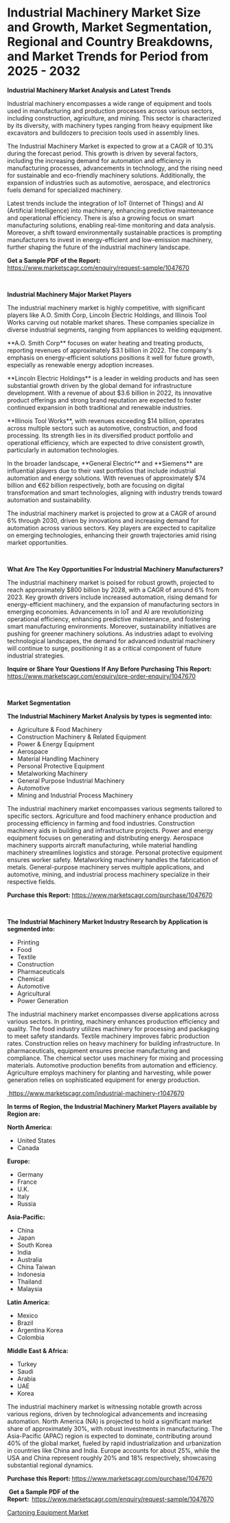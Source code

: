 <p><h1>Industrial Machinery Market Size and Growth, Market Segmentation, Regional and Country Breakdowns, and Market Trends for Period from 2025 -  2032</h1></p><p><strong>Industrial Machinery Market Analysis and Latest Trends</strong></p>
<p><p>Industrial machinery encompasses a wide range of equipment and tools used in manufacturing and production processes across various sectors, including construction, agriculture, and mining. This sector is characterized by its diversity, with machinery types ranging from heavy equipment like excavators and bulldozers to precision tools used in assembly lines.</p><p>The Industrial Machinery Market is expected to grow at a CAGR of 10.3% during the forecast period. This growth is driven by several factors, including the increasing demand for automation and efficiency in manufacturing processes, advancements in technology, and the rising need for sustainable and eco-friendly machinery solutions. Additionally, the expansion of industries such as automotive, aerospace, and electronics fuels demand for specialized machinery.</p><p>Latest trends include the integration of IoT (Internet of Things) and AI (Artificial Intelligence) into machinery, enhancing predictive maintenance and operational efficiency. There is also a growing focus on smart manufacturing solutions, enabling real-time monitoring and data analysis. Moreover, a shift toward environmentally sustainable practices is prompting manufacturers to invest in energy-efficient and low-emission machinery, further shaping the future of the industrial machinery landscape.</p></p>
<p><strong>Get a Sample PDF of the Report:&nbsp;</strong> <a href="https://www.marketscagr.com/enquiry/request-sample/1047670?utm_campaign=2335&utm_medium=2&utm_source=Github&utm_content=ia&utm_term=20022025&utm_id=industrial-machinery">https://www.marketscagr.com/enquiry/request-sample/1047670</a></p>
<p>&nbsp;</p>
<p><strong>Industrial Machinery Major Market Players</strong></p>
<p><p>The industrial machinery market is highly competitive, with significant players like A.O. Smith Corp, Lincoln Electric Holdings, and Illinois Tool Works carving out notable market shares. These companies specialize in diverse industrial segments, ranging from appliances to welding equipment.</p><p>**A.O. Smith Corp** focuses on water heating and treating products, reporting revenues of approximately $3.1 billion in 2022. The company's emphasis on energy-efficient solutions positions it well for future growth, especially as renewable energy adoption increases.</p><p>**Lincoln Electric Holdings** is a leader in welding products and has seen substantial growth driven by the global demand for infrastructure development. With a revenue of about $3.6 billion in 2022, its innovative product offerings and strong brand reputation are expected to foster continued expansion in both traditional and renewable industries.</p><p>**Illinois Tool Works**, with revenues exceeding $14 billion, operates across multiple sectors such as automotive, construction, and food processing. Its strength lies in its diversified product portfolio and operational efficiency, which are expected to drive consistent growth, particularly in automation technologies.</p><p>In the broader landscape, **General Electric** and **Siemens** are influential players due to their vast portfolios that include industrial automation and energy solutions. With revenues of approximately $74 billion and €62 billion respectively, both are focusing on digital transformation and smart technologies, aligning with industry trends toward automation and sustainability.</p><p>The industrial machinery market is projected to grow at a CAGR of around 6% through 2030, driven by innovations and increasing demand for automation across various sectors. Key players are expected to capitalize on emerging technologies, enhancing their growth trajectories amid rising market opportunities.</p></p>
<p>&nbsp;</p>
<p><strong>What Are The Key Opportunities For Industrial Machinery Manufacturers?</strong></p>
<p><p>The industrial machinery market is poised for robust growth, projected to reach approximately $800 billion by 2028, with a CAGR of around 6% from 2023. Key growth drivers include increased automation, rising demand for energy-efficient machinery, and the expansion of manufacturing sectors in emerging economies. Advancements in IoT and AI are revolutionizing operational efficiency, enhancing predictive maintenance, and fostering smart manufacturing environments. Moreover, sustainability initiatives are pushing for greener machinery solutions. As industries adapt to evolving technological landscapes, the demand for advanced industrial machinery will continue to surge, positioning it as a critical component of future industrial strategies.</p></p>
<p><strong>Inquire or Share Your Questions If Any Before Purchasing This Report:</strong> <a href="https://www.marketscagr.com/enquiry/pre-order-enquiry/1047670?utm_campaign=2335&utm_medium=2&utm_source=Github&utm_content=ia&utm_term=20022025&utm_id=industrial-machinery">https://www.marketscagr.com/enquiry/pre-order-enquiry/1047670</a></p>
<p>&nbsp;</p>
<p><strong>Market Segmentation</strong></p>
<p><strong>The Industrial Machinery Market Analysis by types is segmented into:</strong></p>
<p><ul><li>Agriculture & Food Machinery</li><li>Construction Machinery & Related Equipment</li><li>Power & Energy Equipment</li><li>Aerospace</li><li>Material Handling Machinery</li><li>Personal Protective Equipment</li><li>Metalworking Machinery</li><li>General Purpose Industrial Machinery</li><li>Automotive</li><li>Mining and Industrial Process Machinery</li></ul></p>
<p><p>The industrial machinery market encompasses various segments tailored to specific sectors. Agriculture and food machinery enhance production and processing efficiency in farming and food industries. Construction machinery aids in building and infrastructure projects. Power and energy equipment focuses on generating and distributing energy. Aerospace machinery supports aircraft manufacturing, while material handling machinery streamlines logistics and storage. Personal protective equipment ensures worker safety. Metalworking machinery handles the fabrication of metals. General-purpose machinery serves multiple applications, and automotive, mining, and industrial process machinery specialize in their respective fields.</p></p>
<p><strong>Purchase this Report:&nbsp;</strong><a href="https://www.marketscagr.com/purchase/1047670?utm_campaign=2335&utm_medium=2&utm_source=Github&utm_content=ia&utm_term=20022025&utm_id=industrial-machinery">https://www.marketscagr.com/purchase/1047670</a></p>
<p>&nbsp;</p>
<p><strong>The Industrial Machinery Market Industry Research by Application is segmented into:</strong></p>
<p><ul><li>Printing</li><li>Food</li><li>Textile</li><li>Construction</li><li>Pharmaceuticals</li><li>Chemical</li><li>Automotive</li><li>Agricultural</li><li>Power Generation</li></ul></p>
<p><p>The industrial machinery market encompasses diverse applications across various sectors. In printing, machinery enhances production efficiency and quality. The food industry utilizes machinery for processing and packaging to meet safety standards. Textile machinery improves fabric production rates. Construction relies on heavy machinery for building infrastructure. In pharmaceuticals, equipment ensures precise manufacturing and compliance. The chemical sector uses machinery for mixing and processing materials. Automotive production benefits from automation and efficiency. Agriculture employs machinery for planting and harvesting, while power generation relies on sophisticated equipment for energy production.</p></p>
<p><a href="https://www.marketscagr.com/industrial-machinery-r1047670?utm_campaign=2335&utm_medium=2&utm_source=Github&utm_content=ia&utm_term=20022025&utm_id=industrial-machinery">&nbsp;https://www.marketscagr.com/industrial-machinery-r1047670</a></p>
<p><strong>In terms of Region, the Industrial Machinery Market Players available by Region are:</strong></p>
<p>
    <p> <strong> North America: </strong>
        <ul>
            <li>United States</li>
            <li>Canada</li>
        </ul>
        </p> 
    <p> <strong> Europe: </strong>
        <ul>
            <li>Germany</li>
            <li>France</li>
            <li>U.K.</li>
            <li>Italy</li>
            <li>Russia</li>
        </ul>
        </p> 
    <p> <strong> Asia-Pacific: </strong>
        <ul>
            <li>China</li>
            <li>Japan</li>
            <li>South Korea</li>
            <li>India</li>
            <li>Australia</li>
            <li>China Taiwan</li>
            <li>Indonesia</li>
            <li>Thailand</li>
            <li>Malaysia</li>
        </ul>
        </p> 
    <p> <strong> Latin America: </strong>
        <ul>
            <li>Mexico</li>
            <li>Brazil</li>
            <li>Argentina Korea</li>
            <li>Colombia</li>
        </ul>
        </p> 
    <p> <strong> Middle East & Africa: </strong>
        <ul>
            <li>Turkey</li>
            <li>Saudi</li>
            <li>Arabia</li>
            <li>UAE</li>
            <li>Korea</li>
        </ul>
    </p>
    </p>
<p><p>The industrial machinery market is witnessing notable growth across various regions, driven by technological advancements and increasing automation. North America (NA) is projected to hold a significant market share of approximately 30%, with robust investments in manufacturing. The Asia-Pacific (APAC) region is expected to dominate, contributing around 40% of the global market, fueled by rapid industrialization and urbanization in countries like China and India. Europe accounts for about 25%, while the USA and China represent roughly 20% and 18% respectively, showcasing substantial regional dynamics.</p></p>
<p><strong>Purchase this Report: </strong><a href="https://www.marketscagr.com/purchase/1047670?utm_campaign=2335&utm_medium=2&utm_source=Github&utm_content=ia&utm_term=20022025&utm_id=industrial-machinery">https://www.marketscagr.com/purchase/1047670</a></p>
<p>&nbsp;<strong>Get a Sample PDF of the Report:&nbsp;&nbsp;</strong><a href="https://www.marketscagr.com/enquiry/request-sample/1047670?utm_campaign=2335&utm_medium=2&utm_source=Github&utm_content=ia&utm_term=20022025&utm_id=industrial-machinery">https://www.marketscagr.com/enquiry/request-sample/1047670</a></p>
<p><strong></strong></p>
<p><p><a href="https://github.com/shirleenfraker87/Market-Research-Report-List-1/blob/main/cartoning-equipment-market.md?utm_campaign=2335&utm_medium=2&utm_source=Github&utm_content=ia&utm_term=20022025&utm_id=industrial-machinery">Cartoning Equipment Market</a></p></p>